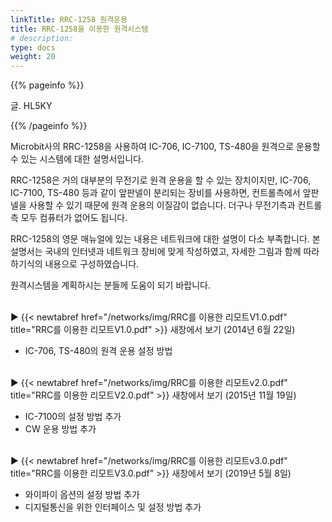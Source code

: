```yaml
---
linkTitle: RRC-1258 원격운용
title: RRC-1258을 이용한 원격시스템
# description:
type: docs
weight: 20
---
```


{{% pageinfo %}}

글. HL5KY

{{% /pageinfo %}}


Microbit사의 RRC-1258을 사용하여 IC-706, IC-7100, TS-480을 원격으로 운용할 수 있는 시스템에 대한 설명서입니다.

RRC-1258은 거의 대부분의 무전기로 원격 운용을 할 수 있는 장치이지만, IC-706, IC-7100, TS-480 등과 같이 앞판넬이 분리되는 장비를 사용하면, 컨트롤측에서 앞판넬을 사용할 수 있기 때문에 원격 운용의 이질감이 없습니다. 더구나 무전기측과 컨트롤측 모두 컴퓨터가 없어도 됩니다.

RRC-1258의 영문 매뉴얼에 있는 내용은 네트워크에 대한 설명이 다소 부족합니다. 본 설명서는 국내의 인터넷과 네트워크 장비에 맞게 작성하였고, 자세한 그림과 함께 따라하기식의 내용으로 구성하였습니다.

원격시스템을 계획하시는 분들께 도움이 되기 바랍니다.<br><br>

▶ {{< newtabref href="/networks/img/RRC를 이용한 리모트V1.0.pdf" title="RRC를 이용한 리모트V1.0.pdf" >}} 새창에서 보기 (2014년 6월 22일)<br>
- IC-706, TS-480의 원격 운용 설정 방법<br><br>

▶ {{< newtabref href="/networks/img/RRC를 이용한 리모트v2.0.pdf" title="RRC를 이용한 리모트V2.0.pdf" >}} 새창에서 보기 (2015년 11월 19일)<br>
- IC-7100의 설정 방법 추가
- CW 운용 방법 추가<br><br>

▶ {{< newtabref href="/networks/img/RRC를 이용한 리모트v3.0.pdf" title="RRC를 이용한 리모트V3.0.pdf" >}} 새창에서 보기 (2019년 5월 8일)<br>
- 와이파이 옵션의 설정 방법 추가<br>
- 디지털통신을 위한 인터페이스 및 설정 방법 추가

